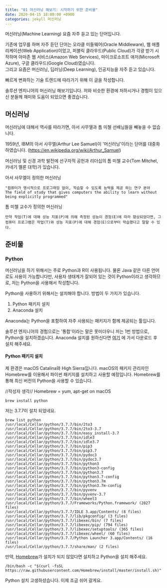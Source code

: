 ```yaml
---
title: "01 머신러닝 해보기: 시작하기 위한 준비물"
date: 2020-04-15 18:00:00 +0900
categories: jekyll 머신러닝
---
```

머신러닝(Machine Learning)
요즘 자주 듣고 있는 단어입니다.

기존에 업무를 하며 자주 듣던 단어는 오라클 미들웨어(Oracle Middleware), 웹 애플리케이션(Web Application)이었고, 퍼블릭 클라우드(Public Cloud)가 각광 받기 시작하며 아마존 웹 서비스(Amazon Web Services), 마이크로소프트 애저(Microsoft Azure), 구글 클라우드(Google Cloud)였습니다.  
그리고 요즘은 머신러닝, 딥러닝(Deep Learning), 인공지능을 자주 듣고 있습니다.

빠르게 변화하는 기술 트렌드에 따라가기 위해 이 글을 작성합니다.

솔루션 엔지니어의 머신러닝 해보기입니다.
저와 비슷한 환경에 처하시거나 경험이 있으신 분들께 재미와 도움이 되었으면 좋겠습니다.



## 머신러닝

머신러닝에 대해서 역사를 따라가면, 아서 사무엘과 톰 미첼 선배님들을 빼놓을 수 없습니다.

1959년, IBM의 아서 사무엘(Arthur Lee Samuel)이 '머신러닝'이라는 단어를 대중화 하였습니다.
(https://en.wikipedia.org/wiki/Arthur_Samuel)

머신러닝 및 신경 과학 발전에 선구자적 공헌과 리더십의 톰 미첼 교수(Tom Mitchel, 카네기 멜론 대학)가 있습니다.

아서 사무엘이 정의한 머신러닝
```
"컴퓨터가 명시적으로 프로그래밍 없이, 학습할 수 있도록 능력을 제공 하는 연구 분야
The field of study that gives computers the ability to learn without being explicitly programmed"
```



톰 미첼 교수가 정의한 머신러닝

```
만약 작업(T)에 대해 성능 지표(P)에 의해 측정된 성능이 경험(E)에 따라 향상되었다면, 그 컴퓨터 프로그램은 작업(T)와 성능 지표(P)에 대해 경험(E)으로부터 학습했다고 말할 수 있다.
```



## 준비물

### Python

머신러닝을 하기 위해서는 주로 Python과 R이 사용됩니다. 물론 Java 같은 다른 언어로도 사용이 가능합니다만, 사용자 생태계가 잘되어 있는 것이 Python이라고 생각하므로, 저는 Python을 사용해서 작성합니다.

Python을 사용하기 위해서는 설치해야 합니다.
방법이 두 가지가 있습니다.

1. Python 패키지 설치
2. Anaconda 설치

Anaconda는 Python을 포함하여 자주 사용되는 패키지가 함께 제공되는 툴입니다.

솔루션 엔지니어의 경험으로는 '통합'이라는 말은 못미더우니 저는 1번 방법으로, Python을 설치하겠습니다.
Anaconda 설치를 원하신다면 [여기](https://www.anaconda.com/distribution/) 에 가서 다운로드 후 설치 해주세요.

#### Python 패키지 설치

제 환경은 macOS Catalina와 High Sierra입니다.
macOS의 패키지 관리자인 Homebrew를 이용해서 파이썬 패키지를 설치하고 사용할 예정입니다.
Homebrew를 통해 최신 버전의 Python을 사용할 수 있습니다.

//작성자 생각// Homebrew =  yum, apt-get on macOS

```
brew install python
```

저는 3.7.7이 설치 되었네요.

```
brew list python
/usr/local/Cellar/python/3.7.7/bin/2to3
/usr/local/Cellar/python/3.7.7/bin/2to3-3.7
/usr/local/Cellar/python/3.7.7/bin/easy_install-3.7
/usr/local/Cellar/python/3.7.7/bin/idle3
/usr/local/Cellar/python/3.7.7/bin/idle3.7
/usr/local/Cellar/python/3.7.7/bin/pip3
/usr/local/Cellar/python/3.7.7/bin/pip3.7
/usr/local/Cellar/python/3.7.7/bin/pydoc3
/usr/local/Cellar/python/3.7.7/bin/pydoc3.7
/usr/local/Cellar/python/3.7.7/bin/python3
/usr/local/Cellar/python/3.7.7/bin/python3-config
/usr/local/Cellar/python/3.7.7/bin/python3.7
/usr/local/Cellar/python/3.7.7/bin/python3.7-config
/usr/local/Cellar/python/3.7.7/bin/python3.7m
/usr/local/Cellar/python/3.7.7/bin/python3.7m-config
/usr/local/Cellar/python/3.7.7/bin/pyvenv
/usr/local/Cellar/python/3.7.7/bin/pyvenv-3.7
/usr/local/Cellar/python/3.7.7/bin/wheel3
/usr/local/Cellar/python/3.7.7/Frameworks/Python.framework/ (2827 files)
/usr/local/Cellar/python/3.7.7/IDLE 3.app/Contents/ (8 files)
/usr/local/Cellar/python/3.7.7/lib/pkgconfig/ (3 files)
/usr/local/Cellar/python/3.7.7/libexec/bin/ (7 files)
/usr/local/Cellar/python/3.7.7/libexec/pip/ (794 files)
/usr/local/Cellar/python/3.7.7/libexec/setuptools/ (365 files)
/usr/local/Cellar/python/3.7.7/libexec/wheel/ (60 files)
/usr/local/Cellar/python/3.7.7/Python Launcher 3.app/Contents/ (16 files)
/usr/local/Cellar/python/3.7.7/share/man/ (2 files)
```

만약, [Homebrew][homebrew]가 설치가 되지 않았다면 설치하고 Python을 설치 해주세요.

```
/bin/bash -c "$(curl -fsSL https://raw.githubusercontent.com/Homebrew/install/master/install.sh)"
```

Python 설치 고생하셨습니다.
이제 조금 쉬어 갈게요.

[homebrew]: https://brew.sh/